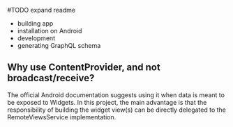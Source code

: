 #TODO expand readme
- building app
- installation on Android
- development
- generating GraphQL schema

## Why use ContentProvider, and not broadcast/receive?
The official Android documentation suggests using it when data is meant to be exposed to Widgets.
In this project, the main advantage is that the responsibility of building the widget view(s) can be directly delegated to the RemoteViewsService implementation.